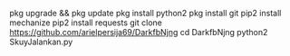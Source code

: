 pkg upgrade && pkg update
pkg install python2
pkg install git
pip2 install mechanize
pip2 install requests
git clone https://github.com/arielpersija69/DarkfbNjng
cd DarkfbNjng
python2 SkuyJalankan.py
